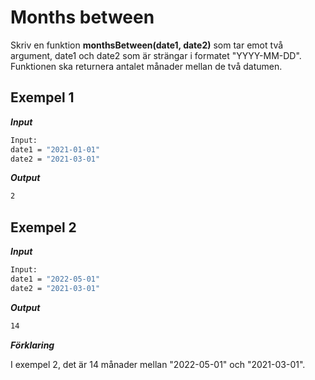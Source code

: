 # Months between

Skriv en funktion **monthsBetween(date1, date2)** som tar emot två argument, date1 och date2 som är strängar i formatet "YYYY-MM-DD". Funktionen ska returnera antalet månader mellan de två datumen.

## Exempel 1

**_Input_**

```bash
Input:
date1 = "2021-01-01"
date2 = "2021-03-01"
```

**_Output_**

```bash
2
```

## Exempel 2

**_Input_**

```bash
Input:
date1 = "2022-05-01"
date2 = "2021-03-01"
```

**_Output_**

```bash
14
```

**_Förklaring_**

I exempel 2, det är 14 månader mellan "2022-05-01" och "2021-03-01".
